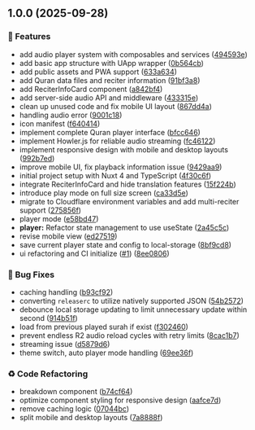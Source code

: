 ## 1.0.0 (2025-09-28)


### 🎉 Features

* add audio player system with composables and services ([494593e](https://github.com/quran-th/quran.in.th/commit/494593ed4c9de4c277f7abdf6dca73e2ba92fb37))
* add basic app structure with UApp wrapper ([0b564cb](https://github.com/quran-th/quran.in.th/commit/0b564cb47918e5a1cd9e2d3ab829e7e8cd05e71e))
* add public assets and PWA support ([633a634](https://github.com/quran-th/quran.in.th/commit/633a63414365d447ba15a234f4088996c5379357))
* add Quran data files and reciter information ([91bf3a8](https://github.com/quran-th/quran.in.th/commit/91bf3a8578087bcff7a75ca44c9e6d14a05a2526))
* add ReciterInfoCard component ([a842bf4](https://github.com/quran-th/quran.in.th/commit/a842bf49f0274a329efb52639e1512f2fab54c8d))
* add server-side audio API and middleware ([433315e](https://github.com/quran-th/quran.in.th/commit/433315eb54b759303bc6af8f829f758bce9fbd95))
* clean up unused code and fix mobile UI layout ([867dd4a](https://github.com/quran-th/quran.in.th/commit/867dd4ac0eedd4b750d47850a2f6917aad3023d3))
* handling audio error ([9001c18](https://github.com/quran-th/quran.in.th/commit/9001c18a7711ab52606eda74029aad8b1bbfcf63))
* icon manifest ([f640414](https://github.com/quran-th/quran.in.th/commit/f64041421b296229f83133504b80e06af84c3089))
* implement complete Quran player interface ([bfcc646](https://github.com/quran-th/quran.in.th/commit/bfcc6467e25854f26944f5fde721a5d0af4b61bb))
* implement Howler.js for reliable audio streaming ([fc46122](https://github.com/quran-th/quran.in.th/commit/fc46122be58c2aa0e236f1d55d47b3d92d462a61))
* implement responsive design with mobile and desktop layouts ([992b7ed](https://github.com/quran-th/quran.in.th/commit/992b7eda5ab7fcc86612f3f57d825d0f3d23ea17))
* improve mobile UI, fix playback information issue ([9429aa9](https://github.com/quran-th/quran.in.th/commit/9429aa9d996cd79f37abcd160dc20954a94778d0))
* initial project setup with Nuxt 4 and TypeScript ([4f30c6f](https://github.com/quran-th/quran.in.th/commit/4f30c6f46d13faec8a68e7e417b458a918c33391))
* integrate ReciterInfoCard and hide translation features ([15f224b](https://github.com/quran-th/quran.in.th/commit/15f224b6d1ac010d93f084e12208f3841403956e))
* introduce play mode on full size screen ([ca33d5e](https://github.com/quran-th/quran.in.th/commit/ca33d5e899a10b1fda261158da6426f2f3508a3d))
* migrate to Cloudflare environment variables and add multi-reciter support ([275856f](https://github.com/quran-th/quran.in.th/commit/275856fc0e4180e23a22f1917506091abd84de8a))
* player mode ([e58bd47](https://github.com/quran-th/quran.in.th/commit/e58bd475d2ca673ca38e36a56c078a5ac2923b29))
* **player:** Refactor state management to use useState ([2a45c5c](https://github.com/quran-th/quran.in.th/commit/2a45c5c42ed55919b7b71bf4980f772fa745a4b2))
* revise mobile view ([ed27519](https://github.com/quran-th/quran.in.th/commit/ed2751953272f3002946c53da9b361eb45a80106))
* save current player state and config to local-storage ([8bf9cd8](https://github.com/quran-th/quran.in.th/commit/8bf9cd8d19f62473c9dbae2ec486f5e31124b3b2))
* ui refactoring and CI initialize ([#1](https://github.com/quran-th/quran.in.th/issues/1)) ([8ee0806](https://github.com/quran-th/quran.in.th/commit/8ee08065c30f4493d15233a75b76a58c587f0610))


### 🐛 Bug Fixes

* caching handling ([b93cf92](https://github.com/quran-th/quran.in.th/commit/b93cf92a5b2d8aab85422872b4fdd23163de5486))
* converting `releaserc` to utilize natively supported JSON ([54b2572](https://github.com/quran-th/quran.in.th/commit/54b257243c8ae670da86baedee9044f7c62fdd69))
* debounce local storage updating to limit unnecessary update within second ([914b51f](https://github.com/quran-th/quran.in.th/commit/914b51f7da75dad8a092f9fd1a373c7eaf00f4d7))
* load from previous played surah if exist ([f302460](https://github.com/quran-th/quran.in.th/commit/f302460b00c2023a67bd8981c960519674e88b99))
* prevent endless R2 audio reload cycles with retry limits ([8cac1b7](https://github.com/quran-th/quran.in.th/commit/8cac1b77a5c2ff437a57e1627c2d71263fbe2e3e))
* streaming issue ([d5879d6](https://github.com/quran-th/quran.in.th/commit/d5879d660667d06be4c74599891154667994cb7d))
* theme switch, auto player mode handling ([69ee36f](https://github.com/quran-th/quran.in.th/commit/69ee36fa70b57279ebcbdcc8fbcde3a0f100b293))


### ♻️ Code Refactoring

* breakdown component ([b74cf64](https://github.com/quran-th/quran.in.th/commit/b74cf64ff4e89705fbbc82721a5746d5f5709b70))
* optimize component styling for responsive design ([aafce7d](https://github.com/quran-th/quran.in.th/commit/aafce7d739e9cb45228c1a4c24b0c54204514c38))
* remove caching logic ([07044bc](https://github.com/quran-th/quran.in.th/commit/07044bcd3976ae831b3fb3a62438a5be977aad8d))
* split mobile and desktop layouts ([7a8888f](https://github.com/quran-th/quran.in.th/commit/7a8888f68da3a74b11cdfd15a8008da1c270f44b))
